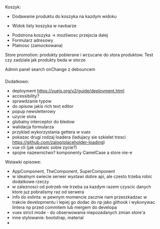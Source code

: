 Koszyk:
- Dodawanie produktu do koszyka na kazdym widoku
+ Widok listy koszyka w navbarze
- Podstrona koszyka -> mozliwosc przejscia dalej
- Formularz adresowy
- Platnosc (zamockowana)

Store promotion: produkty pobierane i wrzucane do stora produktow. Test czy zadziala jak produkty beda w storze

Admin panel
search onChange z debouncem

###

Dodatkowo:
- deployment https://vuejs.org/v2/guide/deployment.html
- accessibility?
- sprawdzanie typow
- do opisow jakis rich text editor
- popup newsletterowy
- uzycie slota
- globalny interceptor do bledow
- walidacja formularza
- przyklad wykorzystania gettera w vuex
- pokazac drugi rodzaj loadera (ladujacy sie szkielet tresci https://github.com/zalog/placeholder-loading)
- vue cli (jak ulatwic sobie zycie?)
- spojne nazewnictwo? komponenty CamelCase a store nie-e

Wstawki opisowe:
- AppComponent, TheComponent, SuperComponent
- w idealnym swiecie serwer wystawi dobre api, ale czesto trzeba robic dodatkowe rzeczy
- w zaleznosci od potrzeb nie trzeba za kazdym razem czyscic danych ktore juz pobralismy raz od serwera
- info do eslinta: w pewnym momencie zacznie nam przeszkadzac w trakcie developmentu i lepiej go dodac do np jako githook i wykonywac lintera np przed commitem lub mergem do developa
- vuex strict mode - do obserwowania niepozadanych zmian store'a
- inne stylowanie: bootstrap, material
- 